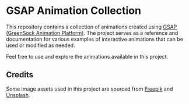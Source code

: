 # GSAP Animation Collection

This repository contains a collection of animations created using [GSAP (GreenSock Animation Platform)](https://greensock.com/gsap/). The project serves as a reference and documentation for various examples of interactive animations that can be used or modified as needed.

Feel free to use and explore the animations available in this project.

## Credits

Some image assets used in this project are sourced from [Freepik](https://www.freepik.com/) and [Unsplash](https://unsplash.com/).
